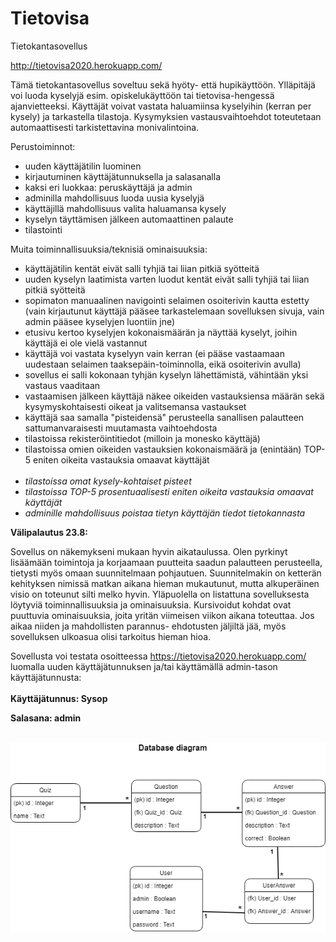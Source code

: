 # Tietovisa
Tietokantasovellus

http://tietovisa2020.herokuapp.com/

Tämä tietokantasovellus soveltuu sekä hyöty- että hupikäyttöön. Ylläpitäjä voi luoda kyselyjä esim. opiskelukäyttöön 
tai tietovisa-hengessä ajanvietteeksi. Käyttäjät voivat vastata haluamiinsa kyselyihin (kerran per kysely) ja tarkastella 
tilastoja. Kysymyksien vastausvaihtoehdot toteutetaan automaattisesti tarkistettavina monivalintoina.

Perustoiminnot:

- uuden käyttäjätilin luominen
- kirjautuminen käyttäjätunnuksella ja salasanalla
- kaksi eri luokkaa: peruskäyttäjä ja admin
- adminilla mahdollisuus luoda uusia kyselyjä
- käyttäjillä mahdollisuus valita haluamansa kysely
- kyselyn täyttämisen jälkeen automaattinen palaute
- tilastointi

Muita toiminnallisuuksia/teknisiä ominaisuuksia:

- käyttäjätilin kentät eivät salli tyhjiä tai liian pitkiä syötteitä
- uuden kyselyn laatimista varten luodut kentät eivät salli tyhjiä tai liian pitkiä syötteitä
- sopimaton manuaalinen navigointi selaimen osoiterivin kautta estetty (vain kirjautunut käyttäjä pääsee tarkastelemaan sovelluksen
sivuja, vain admin pääsee kyselyjen luontiin jne)
- etusivu kertoo kyselyjen kokonaismäärän ja näyttää kyselyt, joihin käyttäjä ei ole vielä vastannut
- käyttäjä voi vastata kyselyyn vain kerran (ei pääse vastaamaan uudestaan selaimen taaksepäin-toiminnolla, eikä osoiterivin avulla)
- sovellus ei salli kokonaan tyhjän kyselyn lähettämistä, vähintään yksi vastaus vaaditaan
- vastaamisen jälkeen käyttäjä näkee oikeiden vastauksiensa määrän sekä kysymyskohtaisesti oikeat ja valitsemansa vastaukset
- käyttäjä saa samalla "pisteidensä" perusteella sanallisen palautteen sattumanvaraisesti muutamasta vaihtoehdosta
- tilastoissa rekisteröintitiedot (milloin ja monesko käyttäjä)
- tilastoissa omien oikeiden vastauksien kokonaismäärä ja (enintään) TOP-5 eniten oikeita vastauksia omaavat käyttäjät
<br></br>
- <i>tilastoissa omat kysely-kohtaiset pisteet</i>
- <i>tilastoissa TOP-5 prosentuaalisesti eniten oikeita vastauksia omaavat käyttäjät</i>
- <i>adminille mahdollisuus poistaa tietyn käyttäjän tiedot tietokannasta</i>



<b>Välipalautus 23.8:</b>

Sovellus on näkemykseni mukaan hyvin aikataulussa. Olen pyrkinyt lisäämään toimintoja ja korjaamaan puutteita saadun palautteen perusteella,
tietysti myös omaan suunnitelmaan pohjautuen. Suunnitelmakin on ketterän kehityksen nimissä matkan aikana hieman mukautunut, mutta 
alkuperäinen visio on toteunut silti melko hyvin. Yläpuolella on listattuna sovelluksesta löytyviä toiminnallisuuksia ja ominaisuuksia.
Kursivoidut kohdat ovat puuttuvia ominaisuuksia, joita yritän viimeisen viikon aikana toteuttaa. Jos aikaa niiden ja mahdollisten parannus-
ehdotusten jäljiltä jää, myös sovelluksen ulkoasua olisi tarkoitus hieman hioa.

Sovellusta voi testata osoitteessa https://tietovisa2020.herokuapp.com/ luomalla uuden käyttäjätunnuksen ja/tai käyttämällä admin-tason käyttäjätunnusta:
<br/><br/>
<b>Käyttäjätunnus: Sysop

Salasana: admin</b>
<br/><br/>


![Tietokantakaavio](/db.png)
